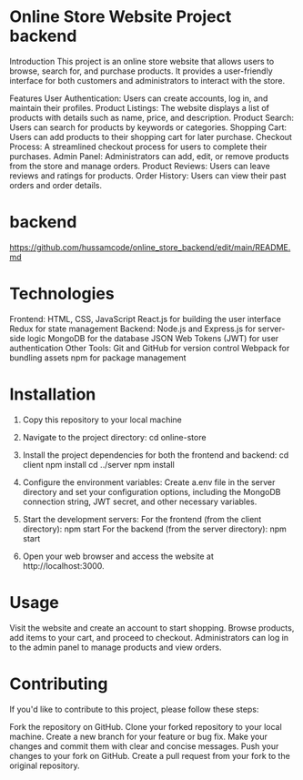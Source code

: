 
# Online Store Website Project backend

Introduction This project is an online store website that allows users to browse, search for, and purchase products. It provides a user-friendly interface for both customers and administrators to interact with the store.

Features User Authentication: Users can create accounts, log in, and maintain their profiles.
Product Listings: The website displays a list of products with details such as name, price, and description. 
Product Search: Users can search for products by keywords or categories. 
Shopping Cart: Users can add products to their shopping cart for later purchase. Checkout Process: A streamlined checkout process for users to complete their purchases.
Admin Panel: Administrators can add, edit, or remove products from the store and manage orders.
Product Reviews: Users can leave reviews and ratings for products. Order History: Users can view their past orders and order details. 

# backend
https://github.com/hussamcode/online_store_backend/edit/main/README.md

# Technologies 
Frontend: 
HTML, CSS, JavaScript 
React.js for building the user interface 
Redux for state management 
Backend: 
Node.js and Express.js for server-side logic 
MongoDB for the database 
JSON Web Tokens (JWT) for user authentication Other 
Tools: 
Git and GitHub for version control 
Webpack for bundling assets 
npm for package management


# Installation 
1. Copy this repository to your local machine
2. Navigate to the project directory:
 cd online-store
3. Install the project dependencies for both the frontend and backend:
cd client
npm install
cd ../server
npm install
4. Configure the environment variables:
Create a.env file in the server directory and set your configuration options,
including the MongoDB connection string, JWT secret, and other necessary variables.
5. Start the development servers:
For the frontend (from the client directory):
npm start
For the backend (from the server directory):
npm start

6. Open your web browser and access the website at http://localhost:3000.
# Usage
Visit the website and create an account to start shopping.
Browse products, add items to your cart, and proceed to checkout.
Administrators can log in to the admin panel to manage products and view orders.

# Contributing
If you'd like to contribute to this project, please follow these steps:

Fork the repository on GitHub.
Clone your forked repository to your local machine.
Create a new branch for your feature or bug fix.
Make your changes and commit them with clear and concise messages.
Push your changes to your fork on GitHub.
Create a pull request from your fork to the original repository.
